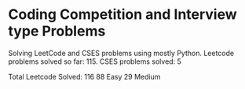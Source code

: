 # Coding Competition and Interview type Problems
Solving LeetCode and CSES problems using mostly Python. Leetcode problems solved so far: 115. CSES problems solved: 5

Total Leetcode Solved: 116
88 Easy
29 Medium 
